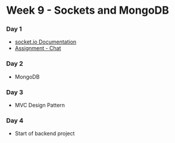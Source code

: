 # Week 9 - Sockets and MongoDB 

### Day 1

- [socket.io Documentation](https://socket.io/)
- [Assignment - Chat](/week9/assignments/chat.md)

### Day 2 

- MongoDB 

### Day 3 

- MVC Design Pattern 

### Day 4 

- Start of backend project 
